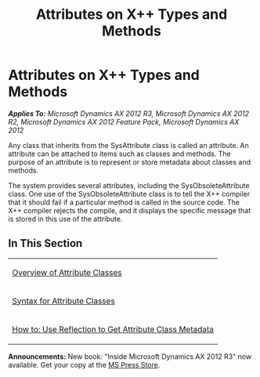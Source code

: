 ﻿---
title: Attributes on X++ Types and Methods
TOCTitle: Attributes on X++ Types and Methods
ms:assetid: 8e30d699-4744-4720-8c00-03b33a4226f9
ms:mtpsurl: https://msdn.microsoft.com/en-us/library/Gg846588(v=AX.60)
ms:contentKeyID: 35246486
ms.date: 05/18/2015
mtps_version: v=AX.60
---

# Attributes on X++ Types and Methods 


_**Applies To:** Microsoft Dynamics AX 2012 R3, Microsoft Dynamics AX 2012 R2, Microsoft Dynamics AX 2012 Feature Pack, Microsoft Dynamics AX 2012_

Any class that inherits from the SysAttribute class is called an attribute. An attribute can be attached to items such as classes and methods. The purpose of an attribute is to represent or store metadata about classes and methods.

The system provides several attributes, including the SysObsoleteAttribute class. One use of the SysObsoleteAttribute class is to tell the X++ compiler that it should fail if a particular method is called in the source code. The X++ compiler rejects the compile, and it displays the specific message that is stored in this use of the attribute.

## In This Section

<table>
<colgroup>
<col style="width: 100%" />
</colgroup>
<tbody>
<tr class="odd">
<td><p><a href="overview-of-attribute-classes.md">Overview of Attribute Classes</a></p></td>
</tr>
<tr class="even">
<td><p><a href="syntax-for-attribute-classes.md">Syntax for Attribute Classes</a></p></td>
</tr>
<tr class="odd">
<td><p><a href="how-to-use-reflection-to-get-attribute-class-metadata.md">How to: Use Reflection to Get Attribute Class Metadata</a></p></td>
</tr>
</tbody>
</table>

  
**Announcements:** New book: "Inside Microsoft Dynamics AX 2012 R3" now available. Get your copy at the [MS Press Store](https://www.microsoftpressstore.com/store/inside-microsoft-dynamics-ax-2012-r3-9780735685109).

